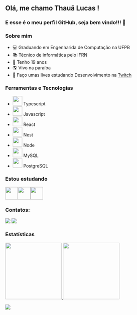 ## Olá, me chamo Thauã Lucas ! 
### E esse é o meu perfil GitHub, seja bem vindo!!! 👋


### Sobre mim
- ‍💻 Graduando em Engenharida de Computação na UFPB
- 📚 Técnico de informática pelo IFRN
- 🍰 Tenho 19 anos
- 🌎 Vivo na paraíba
- 🔴 Faço umas lives estudando Desenvolvimento na [Twitch](https://www.twitch.tv/tataunoel)

### Ferramentas e Tecnologias

- <img src="https://cdn.jsdelivr.net/gh/devicons/devicon/icons/typescript/typescript-plain.svg" width="30" height="30"/> Typescript
- <img src="https://cdn.jsdelivr.net/gh/devicons/devicon/icons/javascript/javascript-original.svg" width="30" height="30"/> Javascript
- <img src="https://cdn.jsdelivr.net/gh/devicons/devicon/icons/react/react-original.svg" width="30" height="30"/> React
- <img src="https://cdn.jsdelivr.net/gh/devicons/devicon/icons/nestjs/nestjs-plain.svg" width="30" height="30"/> Nest
- <img src="https://cdn.jsdelivr.net/gh/devicons/devicon/icons/nodejs/nodejs-original.svg" width="30" height="30"/> Node
- <img src="https://cdn.jsdelivr.net/gh/devicons/devicon/icons/mysql/mysql-original.svg" width="30" height="30"/> MySQL
- <img src="https://cdn.jsdelivr.net/gh/devicons/devicon/icons/postgresql/postgresql-plain.svg" width="30" height="30"/> PostgreSQL
          

### Estou estudando
<img src="https://cdn.jsdelivr.net/gh/devicons/devicon/icons/nextjs/nextjs-original.svg" width="40" height="40"/><img src="https://cdn.jsdelivr.net/gh/devicons/devicon/icons/python/python-original.svg" width="40" height="40"/><img src="https://cdn.jsdelivr.net/gh/devicons/devicon/icons/java/java-original.svg" width="40" height="40"/>

### Contatos:

<div>
<a href = "mailto:thauanlucascpl@gmail.com"><img src="https://img.shields.io/badge/Gmail-D14836?style=for-the-badge&logo=gmail&logoColor=white" target="_blank"></a>
<a href="https://www.linkedin.com/in/thaua-lucas/?locale=pt_BR" target="_blank"><img src="https://img.shields.io/badge/-LinkedIn-%230077B5?style=for-the-badge&logo=linkedin&logoColor=white" target="_blank"></a>   
</div>


### Estatísticas

<div>
<a href="https://github.com/tahaluh">
<img height="180em" src="https://github-readme-stats.vercel.app/api/top-langs/?username=tahaluh&layout=compact&langs_count=7&theme=dracula"/>
<img height="180em" src="https://github-readme-stats.vercel.app/api?username=tahaluh&show_icons=true&theme=dracula&include_all_commits=true&count_private=true"/>
</div>          
          

![](https://visitor-badge.glitch.me/badge?page_id=tahaluh&left_color=gray&right_color=blueviolet&left_text=Visitantes)
